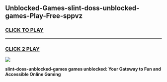 
## Unblocked-Games-slint-doss-unblocked-games-Play-Free-sppvz
<h3>
<a href="https://premium76.site?title=slint-doss-unblocked-games&ref=20A">CLICK TO PLAY</a></h3>
<hr>

<h3>
<a href="https://premium76.site?title=slint-doss-unblocked-games&ref=20A">CLICK 2 PLAY</a>
  
</h3>

<a href="https://premium76.site?title=slint-doss-unblocked-games&ref=20A"><img src="https://clearcache.store/games.png"></a>


**slint-doss-unblocked-games games unblocked: Your Gateway to Fun and Accessible Online Gaming**
